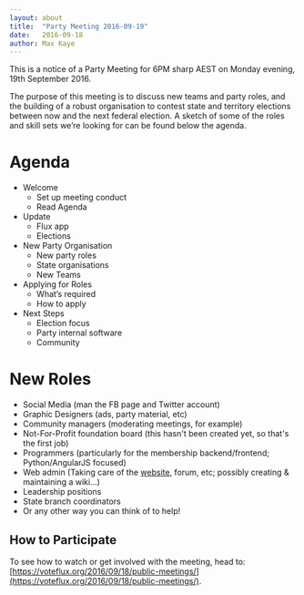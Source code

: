 ```yaml
---
layout: about
title:  "Party Meeting 2016-09-19"
date:   2016-09-18
author: Max Kaye
---
```

This is a notice of a Party Meeting for 6PM sharp AEST on Monday evening, 19th September 2016.

The purpose of this meeting is to discuss new teams and party roles, and the building of a robust organisation to contest state and territory elections between now and the next federal election. A sketch of some of the roles and skill sets we’re looking for can be found below the agenda.

# Agenda

- Welcome
    - Set up meeting conduct
    - Read Agenda
- Update
    - Flux app
    - Elections
- New Party Organisation
    - New party roles
    - State organisations
    - New Teams
- Applying for Roles
    - What’s required
    - How to apply
- Next Steps
    - Election focus
    - Party internal software
    - Community

# New Roles

- Social Media (man the FB page and Twitter account)
- Graphic Designers (ads, party material, etc)
- Community managers (moderating meetings, for example)
- Not-For-Profit foundation board (this hasn't been created yet, so that's the first job)
- Programmers (particularly for the membership backend/frontend; Python/AngularJS focused)
- Web admin (Taking care of the [website](https://github.com/voteflux/vote-flux-v2), forum, etc; possibly creating & maintaining a wiki...)
- Leadership positions
- State branch coordinators
- Or any other way you can think of to help!

## How to Participate

To see how to watch or get involved with the meeting, head to: [https://voteflux.org/2016/09/18/public-meetings/](https://voteflux.org/2016/09/18/public-meetings/).

<div id='interest-form' style="display:none">
  <h4>If you'd like to help out in the longer term, please fill out the <a href="https://docs.google.com/a/voteflux.org/forms/d/e/1FAIpQLSfv5E2oq_8fa0VCpfSoeHfevJh4gEcwIjff8VgMNwTXXgIQ1w/viewform">Flux Positions Expression of Interest Form</a></h4>
</div>
<script type='text/javascript'>
  showFormLink = function(){
    document.getElementById('interest-form').style.display = 'inline';
  }
  if(1474272000000 < Date.now())
    showFormLink();
</script>
